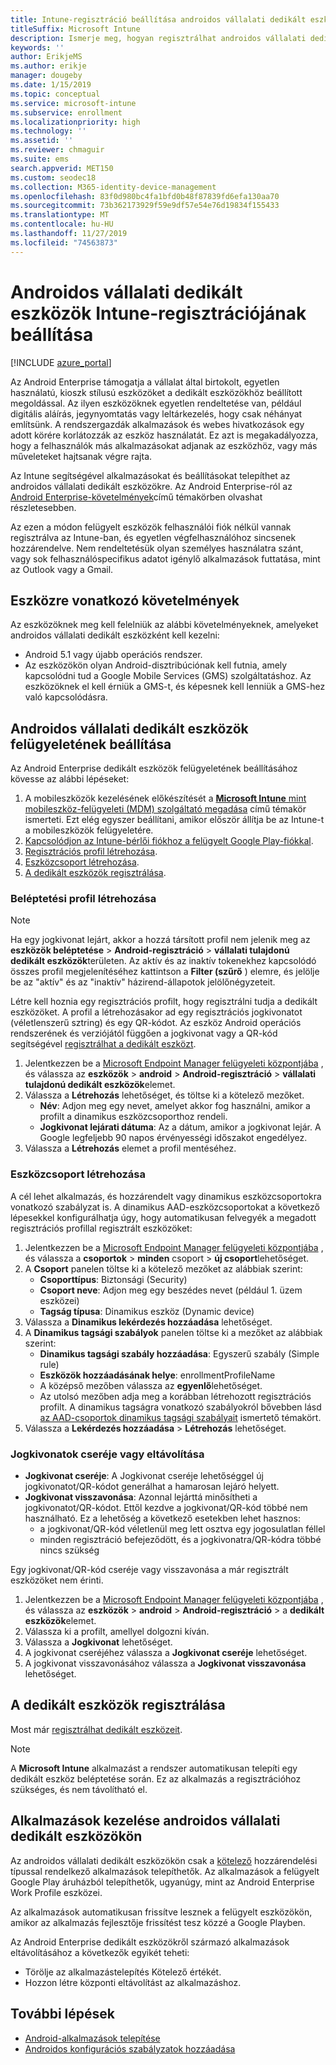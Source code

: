```yaml
---
title: Intune-regisztráció beállítása androidos vállalati dedikált eszközökhöz
titleSuffix: Microsoft Intune
description: Ismerje meg, hogyan regisztrálhat androidos vállalati dedikált eszközöket az Intune-ban.
keywords: ''
author: ErikjeMS
ms.author: erikje
manager: dougeby
ms.date: 1/15/2019
ms.topic: conceptual
ms.service: microsoft-intune
ms.subservice: enrollment
ms.localizationpriority: high
ms.technology: ''
ms.assetid: ''
ms.reviewer: chmaguir
ms.suite: ems
search.appverid: MET150
ms.custom: seodec18
ms.collection: M365-identity-device-management
ms.openlocfilehash: 83f0d980bc4fa1bfd0b48f87839fd6efa130aa70
ms.sourcegitcommit: 73b362173929f59e9df57e54e76d19834f155433
ms.translationtype: MT
ms.contentlocale: hu-HU
ms.lasthandoff: 11/27/2019
ms.locfileid: "74563873"
---
```

# <a name="set-up-intune-enrollment-of-android-enterprise-dedicated-devices"></a>Androidos vállalati dedikált eszközök Intune-regisztrációjának beállítása

[!INCLUDE [azure_portal](../includes/azure_portal.md)]

Az Android Enterprise támogatja a vállalat által birtokolt, egyetlen használatú, kioszk stílusú eszközöket a dedikált eszközökhöz beállított megoldással. Az ilyen eszközöknek egyetlen rendeltetése van, például digitális aláírás, jegynyomtatás vagy leltárkezelés, hogy csak néhányat említsünk. A rendszergazdák alkalmazások és webes hivatkozások egy adott körére korlátozzák az eszköz használatát. Ez azt is megakadályozza, hogy a felhasználók más alkalmazásokat adjanak az eszközhöz, vagy más műveleteket hajtsanak végre rajta.

Az Intune segítségével alkalmazásokat és beállításokat telepíthet az androidos vállalati dedikált eszközökre. Az Android Enterprise-ról az [Android Enterprise-követelmények](https://support.google.com/work/android/answer/6174145?hl=en&ref_topic=6151012)című témakörben olvashat részletesebben.

Az ezen a módon felügyelt eszközök felhasználói fiók nélkül vannak regisztrálva az Intune-ban, és egyetlen végfelhasználóhoz sincsenek hozzárendelve. Nem rendeltetésük olyan személyes használatra szánt, vagy sok felhasználóspecifikus adatot igénylő alkalmazások futtatása, mint az Outlook vagy a Gmail.

## <a name="device-requirements"></a>Eszközre vonatkozó követelmények

Az eszközöknek meg kell felelniük az alábbi követelményeknek, amelyeket androidos vállalati dedikált eszközként kell kezelni:

- Android 5.1 vagy újabb operációs rendszer.
- Az eszközökön olyan Android-disztribúciónak kell futnia, amely kapcsolódni tud a Google Mobile Services (GMS) szolgáltatáshoz. Az eszközöknek el kell érniük a GMS-t, és képesnek kell lenniük a GMS-hez való kapcsolódásra.

## <a name="set-up-android-enterprise-dedicated-device-management"></a>Androidos vállalati dedikált eszközök felügyeletének beállítása

Az Android Enterprise dedikált eszközök felügyeletének beállításához kövesse az alábbi lépéseket:

1. A mobileszközök kezelésének előkészítését a [**Microsoft Intune** mint mobileszköz-felügyeleti (MDM) szolgáltató megadása](../fundamentals/mdm-authority-set.md) című témakör ismerteti. Ezt elég egyszer beállítani, amikor először állítja be az Intune-t a mobileszközök felügyeletére.
2. [Kapcsolódjon az Intune-bérlői fiókhoz a felügyelt Google Play-fiókkal](connect-intune-android-enterprise.md).
3. [Regisztrációs profil létrehozása](#create-an-enrollment-profile).
4. [Eszközcsoport létrehozása](#create-a-device-group).
5. [A dedikált eszközök regisztrálása](#enroll-the-dedicated-devices).

### <a name="create-an-enrollment-profile"></a>Beléptetési profil létrehozása

> [!NOTE]
> Ha egy jogkivonat lejárt, akkor a hozzá társított profil nem jelenik meg az **eszközök beléptetése** > **Android-regisztráció** > **vállalati tulajdonú dedikált eszközök**területen. Az aktív és az inaktív tokenekhez kapcsolódó összes profil megjelenítéséhez kattintson a **Filter (szűrő** ) elemre, és jelölje be az "aktív" és az "inaktív" házirend-állapotok jelölőnégyzeteit. 

Létre kell hoznia egy regisztrációs profilt, hogy regisztrálni tudja a dedikált eszközöket. A profil a létrehozásakor ad egy regisztrációs jogkivonatot (véletlenszerű sztring) és egy QR-kódot. Az eszköz Android operációs rendszerének és verziójától függően a jogkivonat vagy a QR-kód segítségével [regisztrálhat a dedikált eszközt](#enroll-the-dedicated-devices).

1. Jelentkezzen be a [Microsoft Endpoint Manager felügyeleti központjába](https://go.microsoft.com/fwlink/?linkid=2109431) , és válassza az **eszközök** > **android** > **Android-regisztráció** > **vállalati tulajdonú dedikált eszközök**elemet.
2. Válassza a **Létrehozás** lehetőséget, és töltse ki a kötelező mezőket.
    - **Név**: Adjon meg egy nevet, amelyet akkor fog használni, amikor a profilt a dinamikus eszközcsoporthoz rendeli.
    - **Jogkivonat lejárati dátuma**: Az a dátum, amikor a jogkivonat lejár. A Google legfeljebb 90 napos érvényességi időszakot engedélyez.
3. Válassza a **Létrehozás** elemet a profil mentéséhez.

### <a name="create-a-device-group"></a>Eszközcsoport létrehozása

A cél lehet alkalmazás, és hozzárendelt vagy dinamikus eszközcsoportokra vonatkozó szabályzat is. A dinamikus AAD-eszközcsoportokat a következő lépesekkel konfigurálhatja úgy, hogy automatikusan felvegyék a megadott regisztrációs profillal regisztrált eszközöket:

1. Jelentkezzen be a [Microsoft Endpoint Manager felügyeleti központjába](https://go.microsoft.com/fwlink/?linkid=2109431) , és válassza a **csoportok** > **minden** csoport > **új csoport**lehetőséget.
2. A **Csoport** panelen töltse ki a kötelező mezőket az alábbiak szerint:
    - **Csoporttípus**: Biztonsági (Security)
    - **Csoport neve**: Adjon meg egy beszédes nevet (például 1. üzem eszközei)
    - **Tagság típusa**: Dinamikus eszköz (Dynamic device)
3. Válassza a **Dinamikus lekérdezés hozzáadása** lehetőséget.
4. A **Dinamikus tagsági szabályok** panelen töltse ki a mezőket az alábbiak szerint:
    - **Dinamikus tagsági szabály hozzáadása**: Egyszerű szabály (Simple rule)
    - **Eszközök hozzáadásának helye**: enrollmentProfileName
    - A középső mezőben válassza az **egyenlő**lehetőséget.
    - Az utolsó mezőben adja meg a korábban létrehozott regisztrációs profilt.
    A dinamikus tagságra vonatkozó szabályokról bővebben lásd [az AAD-csoportok dinamikus tagsági szabályait](https://docs.microsoft.com/azure/active-directory/users-groups-roles/groups-dynamic-membership) ismertető témakört. 
5. Válassza a **Lekérdezés hozzáadása** > **Létrehozás** lehetőséget.

### <a name="replace-or-remove-tokens"></a>Jogkivonatok cseréje vagy eltávolítása

- **Jogkivonat cseréje**: A Jogkivonat cseréje lehetőséggel új jogkivonatot/QR-kódot generálhat a hamarosan lejáró helyett.
- **Jogkivonat visszavonása**: Azonnal lejárttá minősítheti a jogkivonatot/QR-kódot. Ettől kezdve a jogkivonat/QR-kód többé nem használható. Ez a lehetőség a következő esetekben lehet hasznos:
  - a jogkivonat/QR-kód véletlenül meg lett osztva egy jogosulatlan féllel
  - minden regisztráció befejeződött, és a jogkivonatra/QR-kódra többé nincs szükség

Egy jogkivonat/QR-kód cseréje vagy visszavonása a már regisztrált eszközöket nem érinti.

1. Jelentkezzen be a [Microsoft Endpoint Manager felügyeleti központjába](https://go.microsoft.com/fwlink/?linkid=2109431) , és válassza az **eszközök** > **android** > **Android-regisztráció** > a **dedikált eszközök**elemet.
2. Válassza ki a profilt, amellyel dolgozni kíván.
3. Válassza a **Jogkivonat** lehetőséget.
4. A jogkivonat cseréjéhez válassza a **Jogkivonat cseréje** lehetőséget.
5. A jogkivonat visszavonásához válassza a **Jogkivonat visszavonása** lehetőséget.

## <a name="enroll-the-dedicated-devices"></a>A dedikált eszközök regisztrálása

Most már [regisztrálhat dedikált eszközeit](android-dedicated-devices-fully-managed-enroll.md).

> [!NOTE]
> A **Microsoft Intune** alkalmazást a rendszer automatikusan telepíti egy dedikált eszköz beléptetése során.  Ez az alkalmazás a regisztrációhoz szükséges, és nem távolítható el. 

## <a name="managing-apps-on-android-enterprise-dedicated-devices"></a>Alkalmazások kezelése androidos vállalati dedikált eszközökön

Az androidos vállalati dedikált eszközökön csak a [kötelező](../apps/apps-deploy.md#assign-an-app) hozzárendelési típussal rendelkező alkalmazások telepíthetők. Az alkalmazások a felügyelt Google Play áruházból telepíthetők, ugyanúgy, mint az Android Enterprise Work Profile eszközei.

Az alkalmazások automatikusan frissítve lesznek a felügyelt eszközökön, amikor az alkalmazás fejlesztője frissítést tesz közzé a Google Playben.

Az Android Enterprise dedikált eszközökről származó alkalmazások eltávolításához a következők egyikét teheti:
- Törölje az alkalmazástelepítés Kötelező értékét.
- Hozzon létre központi eltávolítást az alkalmazáshoz.

## <a name="next-steps"></a>További lépések
- [Android-alkalmazások telepítése](../apps/apps-deploy.md)
- [Androidos konfigurációs szabályzatok hozzáadása](../configuration/device-profiles.md)
